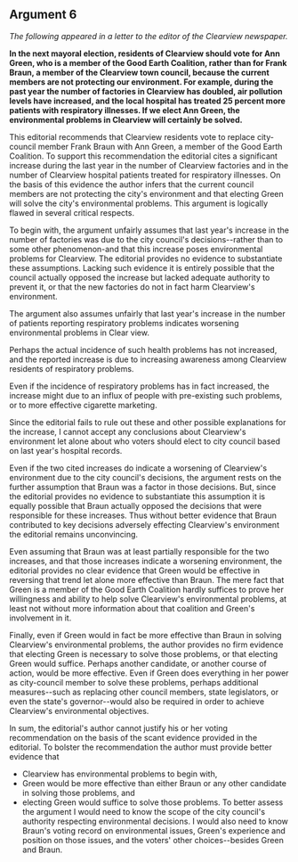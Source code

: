 
Argument 6
---------------------------

*The following appeared in a letter to the editor of the Clearview newspaper.*

**In the next mayoral election, residents of Clearview should vote for Ann Green, who is a
member of the Good Earth Coalition, rather than for Frank Braun, a member of the Clearview
town council, because the current members are not protecting our environment. For example,
during the past year the number of factories in Clearview has doubled, air pollution levels have
increased, and the local hospital has treated 25 percent more patients with respiratory
illnesses. If we elect Ann Green, the environmental problems in Clearview will certainly be
solved.**


This editorial recommends that Clearview residents vote to replace city-council member
Frank Braun with Ann Green, a member of the Good Earth Coalition. To support this
recommendation the editorial cites a significant increase during the last year in the number of
Clearview factories and in the number of Clearview hospital patients treated for respiratory
illnesses. On the basis of this evidence the author infers that the current council members are
not protecting the city's environment and that electing Green will solve the city's environmental
problems. This argument is logically flawed in several critical respects.

To begin with, the argument unfairly assumes that last year's increase in the number of
factories was due to the city council's decisions--rather than to some other phenomenon-and
that this increase poses environmental problems for Clearview. The editorial provides no
evidence to substantiate these assumptions. Lacking such evidence it is entirely possible that
the council actually opposed the increase but lacked adequate authority to prevent it, or that
the new factories do not in fact harm Clearview's environment.

The argument also assumes unfairly that last year's increase in the number of patients
reporting respiratory problems indicates worsening environmental problems in Clear view.

Perhaps the actual incidence of such health problems has not increased, and the reported
increase is due to increasing awareness among Clearview residents of respiratory problems.

Even if the incidence of respiratory problems has in fact increased, the increase might due to
an influx of people with pre-existing such problems, or to more effective cigarette marketing.

Since the editorial fails to rule out these and other possible explanations for the increase, I
cannot accept any conclusions about Clearview's environment let alone about who voters
should elect to city council based on last year's hospital records.

Even if the two cited increases do indicate a worsening of Clearview's environment due to
the city council's decisions, the argument rests on the further assumption that Braun was a
factor in those decisions. But, since the editorial provides no evidence to substantiate this
assumption it is equally possible that Braun actually opposed the decisions that were
responsible for these increases. Thus without better evidence that Braun contributed to key
decisions adversely effecting Clearview's environment the editorial remains unconvincing.

Even assuming that Braun was at least partially responsible for the two increases, and that
those increases indicate a worsening environment, the editorial provides no clear evidence
that Green would be effective in reversing that trend let alone more effective than Braun. The
mere fact that Green is a member of the Good Earth Coalition hardly suffices to prove her
willingness and ability to help solve Clearview's environmental problems, at least not without
more information about that coalition and Green's involvement in it.

Finally, even if Green would in fact be more effective than Braun in solving Clearview's
environmental problems, the author provides no firm evidence that electing Green is
necessary to solve those problems, or that electing Green would suffice. Perhaps another
candidate, or another course of action, would be more effective. Even if Green does everything
in her power as city-council member to solve these problems, perhaps additional
measures--such as replacing other council members, state legislators, or even the state's
governor--would also be required in order to achieve Clearview's environmental objectives.

In sum, the editorial's author cannot justify his or her voting recommendation on the basis of
the scant evidence provided in the editorial. To bolster the recommendation the author must
provide better evidence that
* Clearview has environmental problems to begin with,
* Green would be more effective than either Braun or any other candidate in solving those
problems, and
* electing Green would suffice to solve those problems. To better assess the
argument I would need to know the scope of the city council's authority respecting
environmental decisions. I would also need to know Braun's voting record on environmental
issues, Green's experience and position on those issues, and the voters' other
choices--besides Green and Braun.

